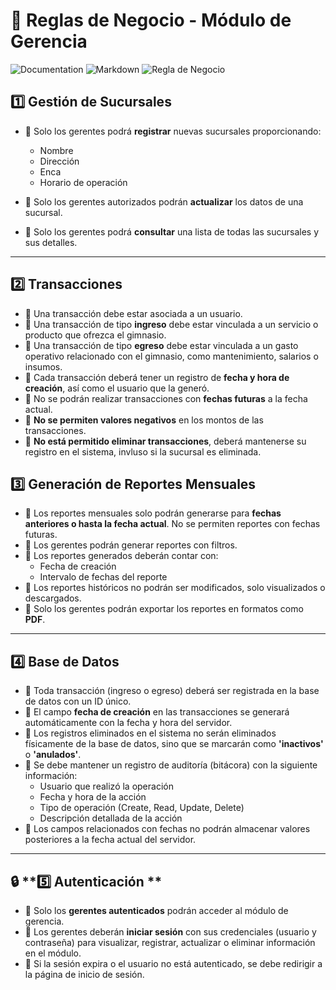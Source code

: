 # 📌 Reglas de Negocio - Módulo de Gerencia 
![Documentation](https://img.shields.io/badge/Documentation-Important-orange?style=for-the-badge)
![Markdown](https://img.shields.io/badge/Markdown-000000?style=for-the-badge&logo=markdown&logoColor=white)
![Regla de Negocio](https://img.shields.io/badge/Regla%20de%20Negocio-2C3E50?style=for-the-badge&logo=briefcase&logoColor=white)


## 1️⃣ Gestión de Sucursales  
- 📌 Solo los gerentes podrá **registrar** nuevas sucursales proporcionando:  
  - Nombre  
  - Dirección  
  - Enca
  - Horario de operación  

- 📌 Solo los gerentes autorizados podrán **actualizar** los datos de una sucursal.  
- 📌 Solo los gerentes podrá **consultar** una lista de todas las sucursales y sus detalles.  

---
## 2️⃣  Transacciones
- 📌 Una transacción debe estar asociada a un usuario.  
- 📌 Una transacción de tipo **ingreso** debe estar vinculada a un servicio o producto que ofrezca el gimnasio.  
- 📌 Una transacción de tipo **egreso** debe estar vinculada a un gasto operativo relacionado con el gimnasio, como mantenimiento, salarios o insumos.  
- 📌 Cada transacción deberá tener un registro de **fecha y hora de creación**, así como el usuario que la generó.  
- 📌 No se podrán realizar transacciones con **fechas futuras** a la fecha actual.  
- 📌 **No se permiten valores negativos** en los montos de las transacciones.  
- 📌 **No está permitido eliminar transacciones**, deberá mantenerse su registro en el sistema, invluso si la sucursal es eliminada.

## 3️⃣ **Generación de Reportes Mensuales**  
- 📌 Los reportes mensuales solo podrán generarse para **fechas anteriores o hasta la fecha actual**. No se permiten reportes con fechas futuras.  
- 📌 Los gerentes podrán generar reportes con filtros.
- 📌 Los reportes generados deberán contar con:  
  - Fecha de creación   
  - Intervalo de fechas del reporte  
- 📌 Los reportes históricos no podrán ser modificados, solo visualizados o descargados.  
- 📌 Solo los gerentes podrán exportar los reportes en formatos como **PDF**.

---

## 4️⃣ **Base de Datos**  
- 📌 Toda transacción (ingreso o egreso) deberá ser registrada en la base de datos con un ID único.  
- 📌 El campo **fecha de creación** en las transacciones se generará automáticamente con la fecha y hora del servidor.  
- 📌 Los registros eliminados en el sistema no serán eliminados físicamente de la base de datos, sino que se marcarán como **'inactivos'** o **'anulados'**.  
- 📌 Se debe mantener un registro de auditoría (bitácora) con la siguiente información:  
  - Usuario que realizó la operación  
  - Fecha y hora de la acción  
  - Tipo de operación (Create, Read, Update, Delete)  
  - Descripción detallada de la acción  
- 📌 Los campos relacionados con fechas no podrán almacenar valores posteriores a la fecha actual del servidor.     

---

## 🔒 **5️⃣ Autenticación **  
- 📌 Solo los **gerentes autenticados** podrán acceder al módulo de gerencia.  
- 📌 Los gerentes deberán **iniciar sesión** con sus credenciales (usuario y contraseña) para visualizar, registrar, actualizar o eliminar información en el módulo.  
- 📌 Si la sesión expira o el usuario no está autenticado, se debe redirigir a la página de inicio de sesión.  


